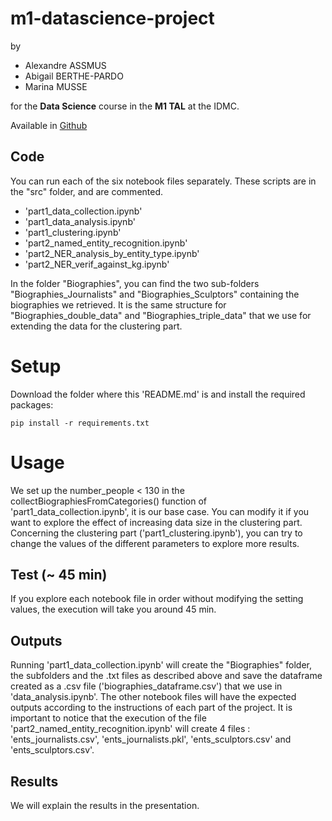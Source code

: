 # m1-datascience-project

by 
- Alexandre ASSMUS
- Abigail BERTHE-PARDO
- Marina MUSSE

for the **Data Science** course in the **M1 TAL** at the IDMC.

Available in [Github](https://github.com/marinmss/m1-datascience-project)

## Code

You can run each of the six notebook files separately. These scripts are in the "src" folder, and are commented.

- 'part1_data_collection.ipynb'
- 'part1_data_analysis.ipynb'
- 'part1_clustering.ipynb'
- 'part2_named_entity_recognition.ipynb'
- 'part2_NER_analysis_by_entity_type.ipynb'
- 'part2_NER_verif_against_kg.ipynb'

In the folder "Biographies", you can find the two sub-folders "Biographies_Journalists" and "Biographies_Sculptors" containing the biographies we retrieved. It is the same structure for "Biographies_double_data" and "Biographies_triple_data" that we use for extending the data for the clustering part.

# Setup 

Download the folder where this 'README.md' is and install the required packages:

```
pip install -r requirements.txt
```

# Usage

We set up the number_people < 130 in the collectBiographiesFromCategories() function of 'part1_data_collection.ipynb', it is our base case. You can modify it if you want to explore the effect of increasing data size in the clustering part. Concerning the clustering part ('part1_clustering.ipynb'), you can try to change the values of the different parameters to explore more results.

## Test (~ 45 min)

If you explore each notebook file in order without modifying the setting values, the execution will take you around 45 min.

## Outputs 

Running 'part1_data_collection.ipynb' will create the "Biographies" folder, the subfolders and the .txt files as described above and save the dataframe created as a .csv file ('biographies_dataframe.csv') that we use in 'data_analysis.ipynb'. The other notebook files will  have the expected outputs according to the instructions of each part of the project. It is important to notice that the execution of the file 'part2_named_entity_recognition.ipynb' will create 4 files : 'ents_journalists.csv', 'ents_journalists.pkl', 'ents_sculptors.csv' and 'ents_sculptors.csv'.

## Results 

We will explain the results in the presentation.


